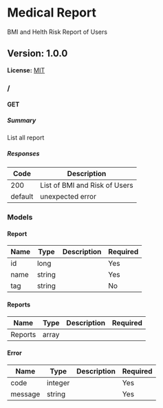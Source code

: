 # Medical Report
BMI and Helth Risk Report of Users

## Version: 1.0.0

**License:** [MIT](https://opensource.org/licenses/MIT)

### /

#### GET
##### Summary

List all report

##### Responses

| Code | Description |
| ---- | ----------- |
| 200 | List of BMI and Risk of Users |
| default | unexpected error |

### Models

#### Report

| Name | Type | Description | Required |
| ---- | ---- | ----------- | -------- |
| id | long |  | Yes |
| name | string |  | Yes |
| tag | string |  | No |

#### Reports

| Name | Type | Description | Required |
| ---- | ---- | ----------- | -------- |
| Reports | array |  |  |

#### Error

| Name | Type | Description | Required |
| ---- | ---- | ----------- | -------- |
| code | integer |  | Yes |
| message | string |  | Yes |
